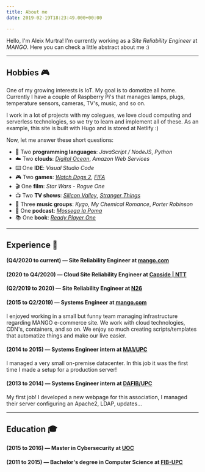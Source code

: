 ```yaml
---
title: About me
date: 2019-02-19T18:23:49.000+00:00

---
```

Hello, I'm Aleix Murtra! I'm currently working as a *Site Reliability Engineer* at *MANGO*. Here you can check a little abstract about me :)

***

## Hobbies 🎮

One of my growing interests is IoT. My goal is to domotize all home. Currently I have a couple of Raspberry Pi's that manages lamps, plugs, temperature sensors, cameras, TV's, music, and so on.

I work in a lot of projects with my colegues, we love cloud computing and serverless technologies, so we try to learn and implement all of these. As an example, this site is built with Hugo and is stored at Netlify :)

Now, let me answer these short questions:

* 📃️ Two **programming languages**: _JavaScript / NodeJS_, _Python_
* ☁️ Two **clouds**: <a href="https://m.do.co/c/e75b71c1abc4" target="_blank">_Digital Ocean_</a>, _Amazon Web Services_
* ⌨️ One **IDE**: _Visual Studio Code_
* 🎮 Two **games**: <a href="https://amzn.to/2BK6UDa" target="_blank">_Watch Dogs 2_</a>, <a href="https://amzn.to/2V5Ctyw" target="_blank">_FIFA_</a>
* 🎬 One **film**: _Star Wars - Rogue One_
* 📺 Two **TV shows**: <a href="https://es.hboespana.com/series/silicon-valley/65878e1f-364b-4370-8dc2-938957be8040" target="_blank">_Silicon Valley_</a>, <a href="https://www.netflix.com/title/80057281" target="_blank">_Stranger Things_</a>
* 🎵 Three **music groups**: _Kygo_, _My Chemical Romance_, _Porter Robinson_
* 🎤 One **podcast**: <a href="https://mossegalapoma.cat/" target="_blank">_Mossega la Poma_</a>
* 📚 One **book**: <a href="https://amzn.to/2V5zNRu" target="_blank">_Ready Player One_</a>

***

## Experience 📰

#### (Q4/2020 to current) —    Site Reliability Engineer at [mango.com](http://mango.cat)

#### (2020 to Q4/2020) —    Cloud Site Reliability Engineer at [Capside | NTT](https://capside.com)

#### (Q2/2019 to 2020) —	Site Reliability Engineer at [N26](https://n26.com)

#### (2015 to Q2/2019) —	Systems Engineer at [mango.com](http://mango.cat)

I enjoyed working in a small but funny team managing infrastructure regarding MANGO e-commerce site. We work with cloud technologies, CDN's, containers, and so on. We enjoy so much creating scripts/templates that automatize things and make our live easier.

#### (2014 to 2015) — Systems Engineer intern at [MA1/UPC](https://mat.upc.edu/ca)

I managed a very small on-premise datacenter. In this job it was the first time I made a setup for a production server!

#### (2013 to 2014) — Systems Engineer intern at [DAFIB/UPC](http://dafib.upc.edu/)

My first job! I developed a new webpage for this association, I managed their server configuring an Apache2, LDAP, updates...

***

## Education 🎓

#### (2015 to 2016) — Master in Cybersecurity at [UOC](https://www.uoc.edu)

#### (2011 to 2015) — Bachelor's degree in Computer Science at [FIB-UPC](https://www.upc.edu)